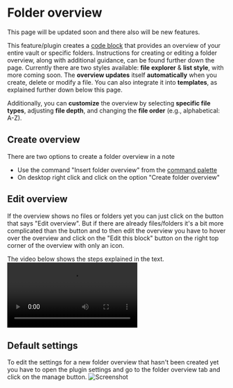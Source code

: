 # Folder overview

This page will be updated soon and there also will be new features.

This feature/plugin creates a [code block](https://help.obsidian.md/Editing+and+formatting/Basic+formatting+syntax#Code+blocks) that provides an overview of your entire vault or specific folders. Instructions for creating or editing a folder overview, along with additional guidance, can be found further down the page.
Currently there are two styles available: **file explorer** & **list style**, with more coming soon. The **overview updates** itself **automatically** when you create, delete or modify a file. You can also integrate it into **templates**, as explained further down below this page.

Additionally, you can **customize** the overview by selecting **specific file types**, adjusting **file depth**, and changing the **file order** (e.g., alphabetical: A-Z).
## Create overview 
There are two options to create a folder overview in a note

- Use the command "Insert folder overview" from the [command palette](https://help.obsidian.md/Plugins/Command+palette)
- On desktop right click and click on the option "Create folder overview"
## Edit overview
If the overview shows no files or folders yet you can just click on the button that says "Edit overview". But if there are already files/folders it's a bit more complicated than the button and to then edit the overview you have to hover over the overview and click on the "Edit this block" button on the right top corner of the overview with only an icon.

The video below shows the steps explained in the text.
![type:video](../assets/n5AGi3VCxF5JcNx2Wm5O.mp4)

## Default settings
To edit the settings for a new folder overview that hasn't been created yet you have to open the plugin settings and go to the folder overview tab and click on the manage button.
![Screenshot](../assets/ngkJjEcxUUTkX6eB4mSs.png)

